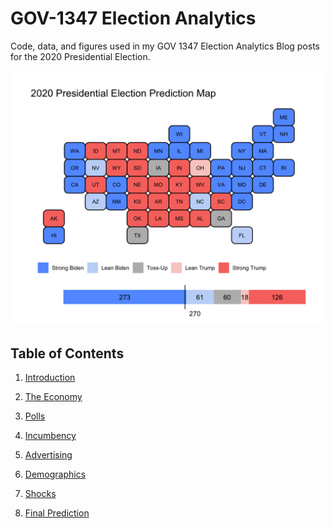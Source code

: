 # GOV-1347 Election Analytics

Code, data, and figures used in my GOV 1347 Election Analytics Blog posts for the 2020 Presidential Election.

![](08-prediction/2020_electoral_map_full.png)

## Table of Contents

1. [Introduction](https://itsyaoyu.com/blog/gov-1347-introduction/)

2. [The Economy](https://itsyaoyu.com/blog/gov-1347-the-economy/)

3. [Polls](https://itsyaoyu.com/blog/gov-1347-polls/)

4. [Incumbency](https://itsyaoyu.com/blog/gov-1347-incumbency/)

5. [Advertising](https://itsyaoyu.com/blog/gov-1347-advertising/)

6. [Demographics](https://itsyaoyu.com/blog/gov-1347-demographics/)

7. [Shocks](https://itsyaoyu.com/blog/gov-1347-shocks/)

8. [Final Prediction]()
